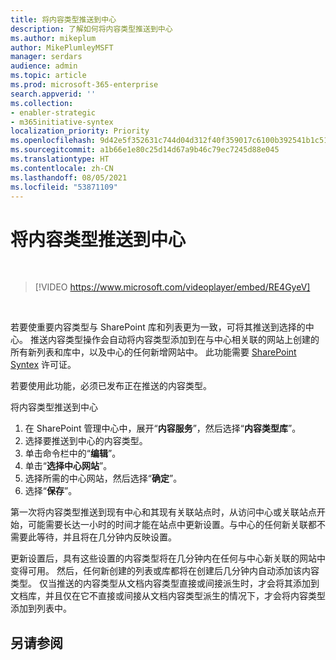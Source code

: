 ```yaml
---
title: 将内容类型推送到中心
description: 了解如何将内容类型推送到中心
ms.author: mikeplum
author: MikePlumleyMSFT
manager: serdars
audience: admin
ms.topic: article
ms.prod: microsoft-365-enterprise
search.appverid: ''
ms.collection:
- enabler-strategic
- m365initiative-syntex
localization_priority: Priority
ms.openlocfilehash: 9d42e5f352631c744d04d312f40f359017c6100b392541b1c5136971bcc09494
ms.sourcegitcommit: a1b66e1e80c25d14d67a9b46c79ec7245d88e045
ms.translationtype: HT
ms.contentlocale: zh-CN
ms.lasthandoff: 08/05/2021
ms.locfileid: "53871109"
---
```

# <a name="push-content-types-to-a-hub"></a>将内容类型推送到中心

</br>

> [!VIDEO https://www.microsoft.com/videoplayer/embed/RE4GyeV]  

</br>


若要使重要内容类型与 SharePoint 库和列表更为一致，可将其推送到选择的中心。 推送内容类型操作会自动将内容类型添加到在与中心相关联的网站上创建的所有新列表和库中，以及中心的任何新增网站中。 此功能需要 [SharePoint Syntex](index.md) 许可证。

若要使用此功能，必须已发布正在推送的内容类型。

将内容类型推送到中心

1. 在 SharePoint 管理中心中，展开“**内容服务**”，然后选择“**内容类型库**”。
2. 选择要推送到中心的内容类型。
3. 单击命令栏中的“**编辑**”。
4. 单击“**选择中心网站**”。
5. 选择所需的中心网站，然后选择“**确定**”。
6. 选择“**保存**”。

第一次将内容类型推送到现有中心和其现有关联站点时，从访问中心或关联站点开始，可能需要长达一小时的时间才能在站点中更新设置。与中心的任何新关联都不需要此等待，并且将在几分钟内反映设置。

更新设置后，具有这些设置的内容类型将在几分钟内在任何与中心新关联的网站中变得可用。 然后，任何新创建的列表或库都将在创建后几分钟内自动添加该内容类型。 仅当推送的内容类型从文档内容类型直接或间接派生时，才会将其添加到文档库，并且仅在它不直接或间接从文档内容类型派生的情况下，才会将内容类型添加到列表中。

## <a name="see-also"></a>另请参阅
